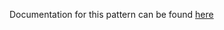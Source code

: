 Documentation for this pattern can be found [here](https://github.com/awslabs/aws-solutions-constructs/blob/main/source/patterns/%40aws-solutions-constructs/aws-constructs-factories/README.adoc)
